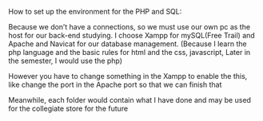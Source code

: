 How to set up the environment for the PHP and SQL:

Because we don’t have a connections, so we must use our own pc as the host for our back-end studying. I choose Xampp for mySQL(Free Trail) and Apache and Navicat for our database management. (Because I learn the php language and the basic rules for html and the css, javascript, Later in the semester, I would use the php)

However you have to change something in the Xampp to enable the this, like change the port in the Apache port so that we can finish that 


Meanwhile, each folder would contain what I 
have done and may be used for the collegiate store for the future 



 
